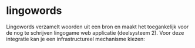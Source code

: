 # lingowords
Lingowords verzamelt woorden uit een bron en maakt het toegankelijk voor de nog te schrijven lingogame web applicatie (deelsysteem 2). Voor deze integratie kan je een infrastructureel mechanisme kiezen:
